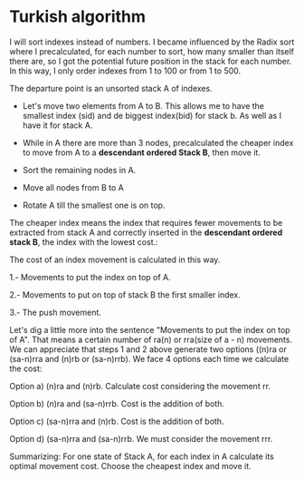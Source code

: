 # Turkish algorithm
I will sort indexes instead of numbers. I became influenced by the Radix sort where I precalculated, for each number to sort, how many smaller than itself there are, so I got the potential future position in the stack for each number. 
In this way, I only order indexes from 1 to 100 or from 1 to 500.

The departure point is an unsorted stack A of indexes.
- Let's move two elements from A to B. This allows me to have the smallest index (sid) and de biggest index(bid) for stack b. As well as I have it for stack A.

- While in A there are more than 3 nodes, precalculated the cheaper index to move from A to a **descendant ordered Stack B**, then move it.

- Sort the remaining nodes in A.

- Move all nodes from B to A

- Rotate A till the smallest one is on top.

The cheaper index means the index that requires fewer movements to be extracted from stack A and correctly inserted in the **descendant ordered stack B**, the index with the lowest cost.:

The cost of an index movement is calculated in this way.

  1.- Movements to put the index on top of A.
  
  2.- Movements to put on top of stack B the first smaller index.
  
  3.- The push movement.
  

Let's dig a little more into the sentence "Movements to put the index on top of A". That means a certain number of ra(n) or rra(size of a - n) movements. We can appreciate that steps 1 and 2 above generate two options ((n)ra or (sa-n)rra and (n)rb or (sa-n)rrb). We face 4 options each time we calculate the cost:

Option a) (n)ra and (n)rb. Calculate cost considering the movement rr.

Option b) (n)ra and (sa-n)rrb. Cost is the addition of both.

Option c) (sa-n)rra and (n)rb. Cost is the addition of both.

Option d) (sa-n)rra and (sa-n)rrb. We must consider the movement rrr.


Summarizing: For one state of Stack A, for each index in A calculate its optimal movement cost. Choose the cheapest index and move it.


